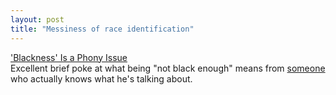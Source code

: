 ```yaml
---
layout: post
title: "Messiness of race identification"
---
```




<a href="http://www.washingtonpost.com/wp-dyn/articles/A18543-2002Aug30.html">'Blackness' Is a Phony Issue</a><br>
Excellent brief poke at what being "not black enough" means from <a href="http://www.splcenter.org/cgi-bin/goframe.pl?refname=/centerinfo/julian.html">someone</a> who actually knows what he's talking about.


